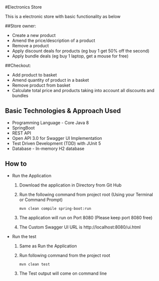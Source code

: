 #Electronics Store

This is a electronic store with basic functionality as below 

##Store owner:
- Create a new product
- Amend the price/description of a product
- Remove a product
- Apply discount deals for products (eg buy 1 get 50% off the second)
- Apply bundle deals (eg buy 1 laptop, get a mouse for free)


##Checkout:
- Add product to basket
- Amend quantity of product in a basket
- Remove product from basket
- Calculate total price and products taking into account all discounts and bundles 

## Basic Technologies & Approach Used

- Programming Language - Core Java 8
- SpringBoot 
- REST API
- Open API 3.0 for Swagger UI Implementation
- Test Driven Development (TDD) with JUnit 5
- Database - In-memory H2 database

## How to 
- Run the Application
    1. Download the application in Directory from Git Hub 
    2. Run the following command from project root (Using your Terminal or Command Prompt)
    
        ```mvn clean compile spring-boot:run```
    3. The application will run on Port 8080 (Please keep port 8080 free)
    4. The Custom Swagger UI URL is 
        http://localhost:8080/ui.html
        
- Run the test 
    1. Same as Run the Application 
    2. Run following command from the project root 
    
        ```mvn clean test```
    3. The Test output will come on command line 